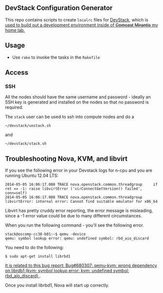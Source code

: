 ## DevStack Configuration Generator

This repo contains scripts to create `localrc` files for [DevStack](http://devstack.org), which is
[used to build out a development environment inside of ~~Comcast~~
~~Mirantis~~ my home lab.](http://coreitpro.com/2015/11/11/devstack-home-lab-pt1.html)

## Usage

* Use `rake` to invoke the tasks in the `Rakefile` 

## Access

### SSH

All the nodes should have the same username and password - ideally an
SSH key is generated and installed on the nodes so that no password is
required.

The `stack` user can be used to ssh into compute nodes and do a

	~/devstack/unstack.sh

and

	~/devstack/stack.sh

## Troubleshooting Nova, KVM, and libvirt

If you see the following error in your Devstack logs for n-cpu and you are
running Ubuntu 12.04 LTS:

	2014-05-05 16:06:17.008 TRACE nova.openstack.common.threadgroup     if ret == -1: raise libvirtError ('virConnectGetVersion() failed', conn=self)
	2014-05-05 16:06:17.008 TRACE nova.openstack.common.threadgroup libvirtError: internal error: Cannot find suitable emulator for x86_64

Libvirt has pretty cruddy error reporting, the error message is
misleading, since a -1 error value could be due to many different
circumstances.

When you run the following command - you'll see the following error.

	stack@oscomp-cc38-b01:~$ qemu -device
	qemu: symbol lookup error: qemu: undefined symbol: rbd_aio_discard

You need to do the following:

	$ sudo apt-get install librbd1

[It is related to this bug report: Bug#680307: qemu-kvm: wrong dependency on librdb1 (kvm: symbol lookup error: kvm: undefined symbol: rbd_aio_discard) ](http://us.generation-nt.com/answer/bug-680307-qemu-kvm-wrong-dependency-librdb1-kvm-symbol-lookup-error-kvm-undefined-symbol-rbd-aio-discard-help-208068441.html).

Once you install librbd1, Nova will start up correctly.
